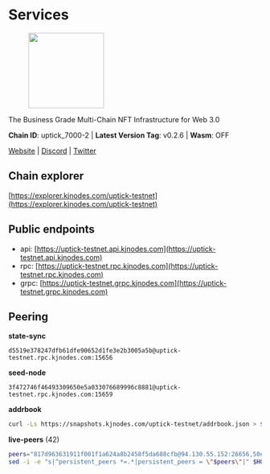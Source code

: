 # Services

<figure><img src="https://raw.githubusercontent.com/kj89/testnet_manuals/main/pingpub/logos/uptick.png" width="150" alt=""><figcaption></figcaption></figure>

The Business Grade Multi-Chain NFT Infrastructure for Web 3.0

**Chain ID**: uptick_7000-2 | **Latest Version Tag**: v0.2.6 | **Wasm**: OFF

[Website](https://uptick.network) | [Discord](https://discord.gg/UzeHS7fu5H) | [Twitter](https://twitter.com/uptickproject)




## Chain explorer
[https://explorer.kjnodes.com/uptick-testnet](https://explorer.kjnodes.com/uptick-testnet)

## Public endpoints

* api: [https://uptick-testnet.api.kjnodes.com](https://uptick-testnet.api.kjnodes.com)
* rpc: [https://uptick-testnet.rpc.kjnodes.com](https://uptick-testnet.rpc.kjnodes.com)
* grpc: [https://uptick-testnet.grpc.kjnodes.com](https://uptick-testnet.grpc.kjnodes.com)

## Peering

**state-sync**

```text
d5519e378247dfb61dfe90652d1fe3e2b3005a5b@uptick-testnet.rpc.kjnodes.com:15656
```

**seed-node**

```text
3f472746f46493309650e5a033076689996c8881@uptick-testnet.rpc.kjnodes.com:15659
```

**addrbook**
```bash
curl -Ls https://snapshots.kjnodes.com/uptick-testnet/addrbook.json > $HOME/.uptickd/config/addrbook.json
```

**live-peers** (42)
```bash
peers="817d963631911f001f1a624a8b2458f5da688cfb@94.130.55.152:26656,50e92c60d1b8c6681044778d74caaeef51a26ddd@94.130.207.215:15656,db09e85b73c4be1cab07f41422912ccad2aa5744@185.198.27.109:15656,d8777278648d8fc93800692a8b96a7f104df4f9a@194.163.135.127:26656,0afb5ce897e69eec34fb32bf87f4a2f93f79e0b3@65.109.65.210:30656,dd8080d9ea1f3830370a4f51ca6fe858a3d32191@65.108.72.253:11656,5739ae6fab71ec95fb3112f4d1ea2845782fa9f7@54.92.137.6:26656,d5519e378247dfb61dfe90652d1fe3e2b3005a5b@65.109.68.190:15656,0105e6bcc1d69031d27817110050319446101362@65.108.197.178:31656,11995495f726f4e4c2ab74862fdb30e87c167448@65.108.195.235:27656,c7494393eefd3e7e87a49884f5a8bdbe74e552d5@178.217.167.141:26656,70c19420bb2d40c5a6c3466c69ead6e0877b9cc7@45.85.250.108:26656,8894658ec1334659869eb401b79f63cf6b0cf438@185.188.249.180:26656,421955c25f58111f99c04d24a0f07810b4e585ac@173.249.14.30:31656,49c86b1fdc3f99ac3108904aef4f64297f3f1415@209.222.97.81:26656,af5262526a0800a29a0a7194e1488a9fa62d0005@195.3.223.208:26656,b483acbcae7ccd1244f588144245e9d1124c3de5@88.99.56.200:26666,10e15c663bb71095779182c54ccc933498fb6728@65.108.226.26:35656,1eed8fe79b643facc4d07a4be111ea711d5e8d6d@207.244.226.183:31656,878101ab9ad2402bfd700a3da58223778461c753@185.245.182.152:10656,b9e0210809b9dfc9cd299c6e83116d7fa45c6e27@65.109.68.93:46656,96a2fd192db329ff9df3f44569f0fe452ea9f19e@65.108.232.110:15656,00242af3dded97bb8380c9b9d98457ea7879e0c0@198.204.255.155:26656,1c66685cbf5c8dc0a739eb57c896d35eb2eed17c@141.94.139.233:28656,94734f927b16ff91f5e45875396295d6173ca918@74.50.70.118:11574,0afdeea2f014bdfc43ab6dbdf567164daf861cf4@57.128.86.31:26656,d0a53deabbc668a5bade8fc8b92cb9b0cba48c94@65.109.117.229:36656,a489dcbd4c5b7ef20d77c51dba217e85c631f463@65.108.105.48:20456,b9d3fe835ded0b93c39befad43fb3c4964ae740f@91.195.101.100:26656,6b5375296e81501b0db0a34a7a04f39520400214@65.108.45.200:27565,2c952455a0e425081b54855091ab84c1fe73c4bc@65.108.231.124:10656,d15d0b19bcdf7ffa592b04de5362f5def6b20aa0@65.21.204.46:26667,a818920590d15226a206ec4c73b1c5c20c56a435@65.21.134.202:26666,3cffe20d473b0bd4451d330da8b741b5d42dcb44@65.21.131.215:26666,f77e5a8c165f42a9d4e9df1aea66d961ca2ee83b@178.141.211.160:26656,eb5a3112a64944e2bd701ff8aa99ab95209c6310@185.198.27.110:26656,f296bfda3c0c3f46059c89d3ee02f3f11d95d00b@162.55.234.70:55056,e05ef87e0f9a2940cf057aefde89abf8171b00fb@65.109.84.250:15656,b14b4e3a46180eccf00d816aed5338db925e2237@185.225.191.149:26656,7849e4320385434b0828a3e0206a3b69767393f6@65.109.91.227:26656,7a4f1c0baa2ff31c02163fb658c4eb8d119193c7@95.214.52.173:26656,bfc2be7e459b947973a15a01055cad86ad34f35c@185.163.127.24:15656"
sed -i -e "s|^persistent_peers *=.*|persistent_peers = \"$peers\"|" $HOME/.uptickd/config/config.toml
```
